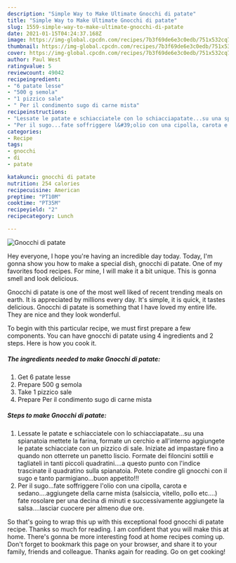 ```yaml
---
description: "Simple Way to Make Ultimate Gnocchi di patate"
title: "Simple Way to Make Ultimate Gnocchi di patate"
slug: 1559-simple-way-to-make-ultimate-gnocchi-di-patate
date: 2021-01-15T04:24:37.168Z
image: https://img-global.cpcdn.com/recipes/7b3f69de6e3c0edb/751x532cq70/gnocchi-di-patate-recipe-main-photo.jpg
thumbnail: https://img-global.cpcdn.com/recipes/7b3f69de6e3c0edb/751x532cq70/gnocchi-di-patate-recipe-main-photo.jpg
cover: https://img-global.cpcdn.com/recipes/7b3f69de6e3c0edb/751x532cq70/gnocchi-di-patate-recipe-main-photo.jpg
author: Paul West
ratingvalue: 5
reviewcount: 49042
recipeingredient:
- "6 patate lesse"
- "500 g semola"
- "1 pizzico sale"
- " Per il condimento sugo di carne mista"
recipeinstructions:
- "Lessate le patate e schiacciatele con lo schiacciapatate...su una spianatoia mettete la farina, formate un cerchio e all&#39;interno aggiungete le patate schiacciate con un pizzico di sale. Iniziate ad impastare fino a quando non otterrete un panetto liscio. Formate dei filoncini sottili e tagliateli in tanti piccoli quadratini....a questo punto con l&#39;indice trascinate il quadratino sulla spianatoia. Potete condire gli gnocchi con il sugo e tanto parmigiano...buon appetito!!!"
- "Per il sugo...fate soffriggere l&#39;olio con una cipolla, carota e sedano....aggiungete della carne mista (salsiccia, vitello, pollo etc....) fate rosolare per una decina di minuti e successivamente aggiungete la salsa....lasciar cuocere per almeno due ore."
categories:
- Recipe
tags:
- gnocchi
- di
- patate

katakunci: gnocchi di patate 
nutrition: 254 calories
recipecuisine: American
preptime: "PT10M"
cooktime: "PT35M"
recipeyield: "2"
recipecategory: Lunch

---
```



![Gnocchi di patate](https://img-global.cpcdn.com/recipes/7b3f69de6e3c0edb/751x532cq70/gnocchi-di-patate-recipe-main-photo.jpg)

Hey everyone, I hope you're having an incredible day today. Today, I'm gonna show you how to make a special dish, gnocchi di patate. One of my favorites food recipes. For mine, I will make it a bit unique. This is gonna smell and look delicious.



Gnocchi di patate is one of the most well liked of recent trending meals on earth. It is appreciated by millions every day. It's simple, it is quick, it tastes delicious. Gnocchi di patate is something that I have loved my entire life. They are nice and they look wonderful.


To begin with this particular recipe, we must first prepare a few components. You can have gnocchi di patate using 4 ingredients and 2 steps. Here is how you cook it.

<!--inarticleads1-->

##### The ingredients needed to make Gnocchi di patate:

1. Get 6 patate lesse
1. Prepare 500 g semola
1. Take 1 pizzico sale
1. Prepare  Per il condimento sugo di carne mista




<!--inarticleads2-->

##### Steps to make Gnocchi di patate:

1. Lessate le patate e schiacciatele con lo schiacciapatate...su una spianatoia mettete la farina, formate un cerchio e all&#39;interno aggiungete le patate schiacciate con un pizzico di sale. Iniziate ad impastare fino a quando non otterrete un panetto liscio. Formate dei filoncini sottili e tagliateli in tanti piccoli quadratini....a questo punto con l&#39;indice trascinate il quadratino sulla spianatoia. Potete condire gli gnocchi con il sugo e tanto parmigiano...buon appetito!!!
1. Per il sugo...fate soffriggere l&#39;olio con una cipolla, carota e sedano....aggiungete della carne mista (salsiccia, vitello, pollo etc....) fate rosolare per una decina di minuti e successivamente aggiungete la salsa....lasciar cuocere per almeno due ore.




So that's going to wrap this up with this exceptional food gnocchi di patate recipe. Thanks so much for reading. I am confident that you will make this at home. There's gonna be more interesting food at home recipes coming up. Don't forget to bookmark this page on your browser, and share it to your family, friends and colleague. Thanks again for reading. Go on get cooking!

